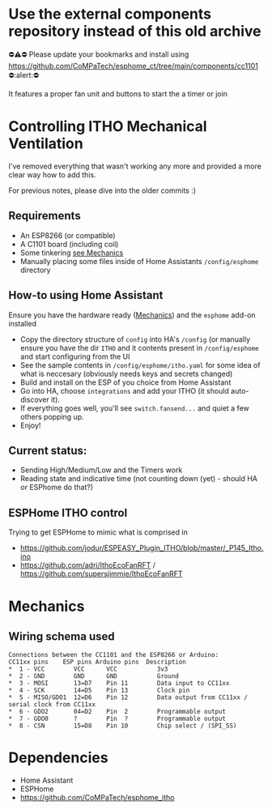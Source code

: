 # Use the external components repository instead of this old archive

:no_entry::warning::no_entry: Please update your bookmarks and install using https://github.com/CoMPaTech/esphome_ct/tree/main/components/cc1101 :no_entry::alert::no_entry:

It features a proper fan unit and buttons to start the a timer or join

# Controlling ITHO Mechanical Ventilation

I've removed everything that wasn't working any more and provided a more clear way how to add this.

For previous notes, please dive into the older commits :)

## Requirements

- An ESP8266 (or compatible)
- A C1101 board (including coil)
- Some tinkering [see Mechanics](#mechanics)
- Manually placing some files inside of Home Assistants `/config/esphome` directory


## How-to using Home Assistant

Ensure you have the hardware ready ([Mechanics](#mechanics)) and the `esphome` add-on installed 

- Copy the directory structure of `config` into HA's `/config` (or manually ensure you have the dir `ITHO` and it contents present in `/config/esphome` and start configuring from the UI
- See the sample contents in `/config/esphome/itho.yaml` for some idea of what is neccesary (obviously needs keys and secrets changed)
- Build and install on the ESP of you choice from Home Assistant
- Go into HA, choose `integrations` and add your ITHO (it should auto-discover it).
- If everything goes well, you'll see `switch.fansend...` and quiet a few others popping up.
- Enjoy!


## Current status:

 - Sending High/Medium/Low and the Timers work
 - Reading state and indicative time (not counting down (yet) - should HA or ESPhome do that?)

## ESPHome ITHO control
Trying to get ESPHome to mimic what is comprised in
 
 - https://github.com/jodur/ESPEASY_Plugin_ITHO/blob/master/_P145_Itho.ino
 - https://github.com/adri/IthoEcoFanRFT / https://github.com/supersjimmie/IthoEcoFanRFT


# Mechanics

## Wiring schema used

```
Connections between the CC1101 and the ESP8266 or Arduino:
CC11xx pins    ESP pins Arduino pins  Description
*  1 - VCC        VCC      VCC           3v3
*  2 - GND        GND      GND           Ground
*  3 - MOSI       13=D7    Pin 11        Data input to CC11xx
*  4 - SCK        14=D5    Pin 13        Clock pin
*  5 - MISO/GDO1  12=D6    Pin 12        Data output from CC11xx / serial clock from CC11xx
*  6 - GDO2       04=D2    Pin  2        Programmable output
*  7 - GDO0       ?        Pin  ?        Programmable output
*  8 - CSN        15=D8    Pin 10        Chip select / (SPI_SS)
```

# Dependencies

 - Home Assistant
 - ESPHome
 - https://github.com/CoMPaTech/esphome_itho

